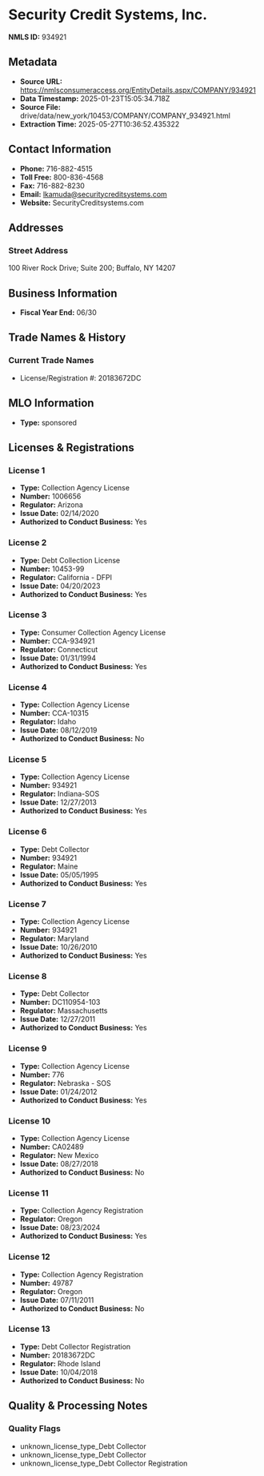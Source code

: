 # Security Credit Systems, Inc.

**NMLS ID:** 934921

## Metadata
- **Source URL:** https://nmlsconsumeraccess.org/EntityDetails.aspx/COMPANY/934921
- **Data Timestamp:** 2025-01-23T15:05:34.718Z
- **Source File:** drive/data/new_york/10453/COMPANY/COMPANY_934921.html
- **Extraction Time:** 2025-05-27T10:36:52.435322

## Contact Information
- **Phone:** 716-882-4515
- **Toll Free:** 800-836-4568
- **Fax:** 716-882-8230
- **Email:** lkamuda@securitycreditsystems.com
- **Website:** SecurityCreditsystems.com

## Addresses
### Street Address
100 River Rock Drive; Suite 200; Buffalo, NY 14207

## Business Information
- **Fiscal Year End:** 06/30

## Trade Names & History
### Current Trade Names
- License/Registration #: 20183672DC

## MLO Information
- **Type:** sponsored

## Licenses & Registrations

### License 1
- **Type:** Collection Agency License
- **Number:** 1006656
- **Regulator:** Arizona
- **Issue Date:** 02/14/2020
- **Authorized to Conduct Business:** Yes

### License 2
- **Type:** Debt Collection License
- **Number:** 10453-99
- **Regulator:** California - DFPI
- **Issue Date:** 04/20/2023
- **Authorized to Conduct Business:** Yes

### License 3
- **Type:** Consumer Collection Agency License
- **Number:** CCA-934921
- **Regulator:** Connecticut
- **Issue Date:** 01/31/1994
- **Authorized to Conduct Business:** Yes

### License 4
- **Type:** Collection Agency License
- **Number:** CCA-10315
- **Regulator:** Idaho
- **Issue Date:** 08/12/2019
- **Authorized to Conduct Business:** No

### License 5
- **Type:** Collection Agency License
- **Number:** 934921
- **Regulator:** Indiana-SOS
- **Issue Date:** 12/27/2013
- **Authorized to Conduct Business:** Yes

### License 6
- **Type:** Debt Collector
- **Number:** 934921
- **Regulator:** Maine
- **Issue Date:** 05/05/1995
- **Authorized to Conduct Business:** Yes

### License 7
- **Type:** Collection Agency License
- **Number:** 934921
- **Regulator:** Maryland
- **Issue Date:** 10/26/2010
- **Authorized to Conduct Business:** Yes

### License 8
- **Type:** Debt Collector
- **Number:** DC110954-103
- **Regulator:** Massachusetts
- **Issue Date:** 12/27/2011
- **Authorized to Conduct Business:** Yes

### License 9
- **Type:** Collection Agency License
- **Number:** 776
- **Regulator:** Nebraska - SOS
- **Issue Date:** 01/24/2012
- **Authorized to Conduct Business:** Yes

### License 10
- **Type:** Collection Agency License
- **Number:** CA02489
- **Regulator:** New Mexico
- **Issue Date:** 08/27/2018
- **Authorized to Conduct Business:** No

### License 11
- **Type:** Collection Agency Registration
- **Regulator:** Oregon
- **Issue Date:** 08/23/2024
- **Authorized to Conduct Business:** Yes

### License 12
- **Type:** Collection Agency Registration
- **Number:** 49787
- **Regulator:** Oregon
- **Issue Date:** 07/11/2011
- **Authorized to Conduct Business:** No

### License 13
- **Type:** Debt Collector Registration
- **Number:** 20183672DC
- **Regulator:** Rhode Island
- **Issue Date:** 10/04/2018
- **Authorized to Conduct Business:** No

## Quality & Processing Notes
### Quality Flags
- unknown_license_type_Debt Collector
- unknown_license_type_Debt Collector
- unknown_license_type_Debt Collector Registration

